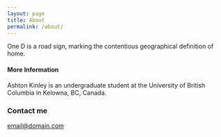 ```yaml
---
layout: page
title: About
permalink: /about/
---
```


One D is a road sign, marking the contentious geographical definition of home. 


#### More Information

Ashton Kinley is an undergraduate student at the University of British Columbia in Kelowna, BC, Canada.

### Contact me

[email@domain.com](mailto:email@domain.com)